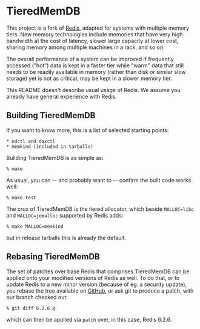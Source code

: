 TieredMemDB
===========

This project is a fork of [Redis](https://redis.io), adapted for systems
with multiple memory tiers.  New memory technologies include memories that
have very high bandwidth at the cost of latency, slower large capacity
at lower cost, sharing memory among multiple machines in a rack, and so on.

The overall performance of a system can be improved if frequently accessed
("hot") data is kept in a faster tier while "warm" data that still needs
to be readily available in memory (rather than disk or similar slow storage)
yet is not as critical, may be kept in a slower memory tier.

This README doesn't describe usual usage of Redis.  We assume you already
have general experience with Redis.


Building TieredMemDB
--------------------

If you want to know more, this is a list of selected starting points:

    * ndctl and daxctl
    * memkind (included in tarballs)

Building TieredMemDB is as simple as:

    % make

As usual, you can -- and probably want to -- confirm the built code works
well:

    % make test

The crux of TieredMemDB is the tiered allocator, which beside `MALLOC=libc`
and `MALLOC=jemalloc` supported by Redis adds:

    % make MALLOC=memkind

but in release tarballs this is already the default.


Rebasing TieredMemDB
--------------------

The set of patches over base Redis that comprises TieredMemDB can be applied
onto your modified versions of Redis as well.  To do that, or to update
Redis to a new minor version (because of eg. a security update), you rebase
the tree available on [GitHub](https://github.com/TieredMemDB/TieredMemDB),
or ask git to produce a patch, with our branch checked out:

    % git diff 6.2.6 @

which can then be applied via `patch` over, in this case, Redis 6.2.6.

